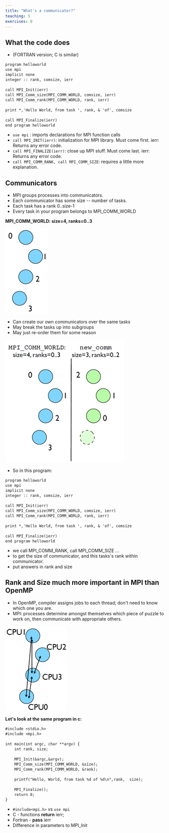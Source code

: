 ```yaml
---
title: "What's a communicator?"
teaching: 5
exercises: 0
---
```


## What the code does
- (FORTRAN version; C is similar)

```
program helloworld
use mpi
implicit none
integer :: rank, comsize, ierr

call MPI_Init(ierr)
call MPI_Comm_size(MPI_COMM_WORLD, comsize, ierr)
call MPI_Comm_rank(MPI_COMM_WORLD, rank, ierr)

print *,'Hello World, from task ', rank, & 'of', comsize

call MPI_Finalize(ierr)
end program helloworld

```

- `use mpi` : imports declarations for MPI function calls
- `call MPI_INIT(ierr)`: initialization for MPI library. Must come first. ierr: Returns any error code.
- `call MPI_FINALIZE(ierr)`: close up MPI stuff. Must come last. ierr: Returns any error code.
- `call MPI_COMM_RANK, call MPI_COMM_SIZE`: requires a little more explanation.

## Communicators
- MPI groups processes into communicators.
- Each communicator has some size -- number of tasks.
- Each task has a rank 0..size-1
- Every task in your program belongs to MPI\_COMM\_WORLD

**MPI\_COMM\_WORLD: size=4, ranks=0..3**

![MPI_Comm_world: size=4, ranks=0..3](../fig/Communicators_1.png)

- Can create our own communicators over the same tasks
- May break the tasks up into subgroups
- May just re-order them for some reason

![New communicators](../fig/Communicators_2.png)

- So in this program:

```
program helloworld
use mpi
implicit none
integer :: rank, comsize, ierr

call MPI_Init(ierr)
call MPI_Comm_size(MPI_COMM_WORLD, comsize, ierr)
call MPI_Comm_rank(MPI_COMM_WORLD, rank, ierr)

print *,'Hello World, from task ', rank, & 'of', comsize

call MPI_Finalize(ierr)
end program helloworld

```

- we call MPI\_COMM\_RANK, call MPI\_COMM\_SIZE ...
- to get the size of communicator, and this tasks's rank within communicator.
- put answers in rank and size

## Rank and Size much more important in MPI than OpenMP
- In OpenMP, compiler assigns jobs to each thread; don't need to know which one you are.
- MPI: processes determine amongst themselves which piece of puzzle to work on, then communicate with appropriate others.

![Rank and Size much](../fig/message_passing.png)

**Let's look at the same program in c:**

```
#include <stdio.h>
#include <mpi.h>

int main(int argc, char **argv) {
    int rank, size;

    MPI_Init(&argc,&argv);
    MPI_Comm_size(MPI_COMM_WORLD, &size);
    MPI_Comm_rank(MPI_COMM_WORLD, &rank);

    printf("Hello, World, from task %d of %d\n",rank,  size);

    MPI_Finalize();
    return 0;
}
```

- `#include<mpi.h>` vs `use mpi`
- C - functions **return** ierr;
- Fortran - **pass** ierr
- Difference in parameters to MPI_Init

